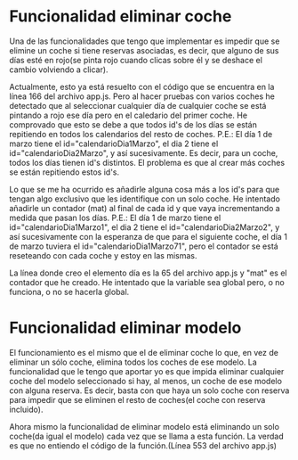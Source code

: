 # Funcionalidad eliminar coche

Una de las funcionalidades que tengo que implementar es impedir que se elimine un coche si tiene reservas asociadas, es decir, que alguno de sus días esté en rojo(se pinta rojo cuando clicas sobre él y se deshace el cambio volviendo a clicar).

Actualmente, esto ya está resuelto con el código que se encuentra en la línea 166 del archivo app.js. Pero al hacer pruebas con varios coches he detectado que al seleccionar cualquier día de cualquier coche se está pintando a rojo ese día pero en el caledario del primer coche. He comprovado que esto se debe a que todos id's de los días se están repitiendo en todos los calendarios del resto de coches. P.E.: El día 1 de marzo tiene el id="calendarioDia1Marzo", el dia 2 tiene el id="calendarioDia2Marzo", y así sucesivamente. Es decir, para un coche, todos los días tienen id's distintos. El problema es que al crear más coches se están repitiendo estos id's.

Lo que se me ha ocurrido es añadirle alguna cosa más a los id's para que tengan algo exclusivo que les identifique con un solo coche. He intentado añadirle un contador (mat) al final de cada id y que vaya incrementando a medida que pasan los días. P.E.: El día 1 de marzo tiene el id="calendarioDia1Marzo1",  el dia 2 tiene el id="calendarioDia2Marzo2", y así sucesivamente con la esperanza de que para el siguiente coche, el día 1 de marzo tuviera el id="calendarioDia1Marzo71", pero el contador se está reseteando con cada coche y estoy en las mismas.

La línea donde creo el elemento día es la 65 del archivo app.js y "mat" es el contador que he creado. He intentado que la variable sea global pero, o no funciona, o no se hacerla global.

# Funcionalidad eliminar modelo

El funcionamiento es el mismo que el de eliminar coche lo que, en vez de eliminar un sólo coche, elimina todos los coches de ese modelo. La funcionalidad que le tengo que aportar yo es que impida eliminar cualquier coche del modelo seleccionado si hay, al menos, un coche de ese modelo con alguna reserva. Es decir, basta con que haya un solo coche con reserva para impedir que se eliminen el resto de coches(el coche con reserva incluido).

Ahora mismo la funcionalidad de eliminar modelo está eliminando un solo coche(da igual el modelo) cada vez que se llama a esta función. La verdad es que no entiendo el código de la función.(Línea 553 del archivo app.js)

